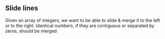 ## Slide lines

Given an array of integers, we want to be able to slide & merge it to the left or to the right. Identical numbers, if they are contiguous or separated by zeros, should be merged